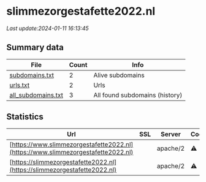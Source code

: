# slimmezorgestafette2022.nl
*Last update:2024-01-11 16:13:45*
## Summary data
| File       | Count | Info |
|------------|-------|------|
|[subdomains.txt](/data/slimmezorgestafette2022/subdomains.txt)|2|Alive subdomains|
|[urls.txt](/data/slimmezorgestafette2022/urls.txt)|2|Urls|
|[all_subdomains.txt](/data/slimmezorgestafette2022/all_subdomains.txt)|3|All found subdomains (history)|
## Statistics
| Url | SSL | Server | Cookie | HSTS | CSP | XFO | XXP | RP | Tech |
|------------|-------|------|------|------|------|------|------|------|------|
|[https://www.slimmezorgestafette2022.nl](https://www.slimmezorgestafette2022.nl)| |apache/2|:warning: |:white_check_mark: | |:warning: |:white_check_mark: | |:white_check_mark: | |:white_check_mark: | |Apache HTTP Server:2...| |
|[https://slimmezorgestafette2022.nl](https://slimmezorgestafette2022.nl)| |apache/2|:warning: |:white_check_mark: | |:warning: |:white_check_mark: | |:white_check_mark: | |:white_check_mark: | |Apache HTTP Server:2...| |